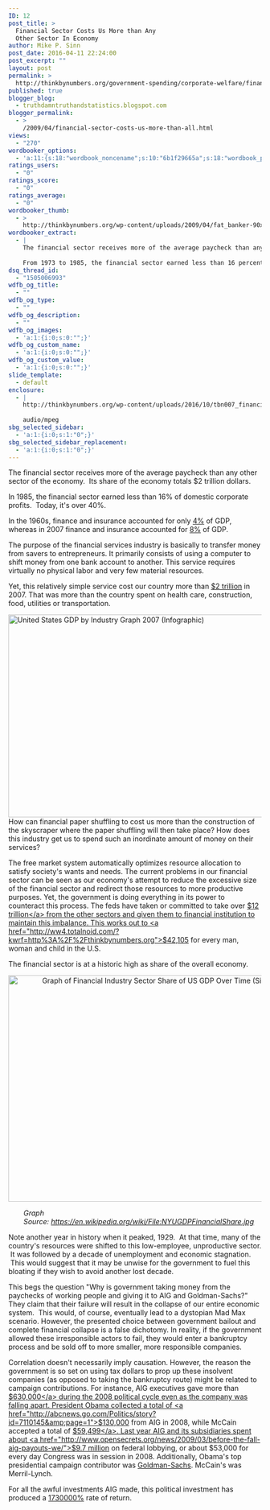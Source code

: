 ```yaml
---
ID: 12
post_title: >
  Financial Sector Costs Us More than Any
  Other Sector In Economy
author: Mike P. Sinn
post_date: 2016-04-11 22:24:00
post_excerpt: ""
layout: post
permalink: >
  http://thinkbynumbers.org/government-spending/corporate-welfare/financial-sector-costs-us-more-than-all/
published: true
blogger_blog:
  - truthdamntruthandstatistics.blogspot.com
blogger_permalink:
  - >
    /2009/04/financial-sector-costs-us-more-than-all.html
views:
  - "270"
wordbooker_options:
  - 'a:11:{s:18:"wordbook_noncename";s:10:"6b1f29665a";s:18:"wordbook_page_post";s:15:"227151724000676";s:18:"wordbook_orandpage";s:1:"2";s:23:"wordbook_default_author";s:1:"2";s:23:"wordbook_extract_length";s:3:"400";s:19:"wordbook_actionlink";s:3:"300";s:26:"wordbooker_publish_default";s:2:"on";s:27:"wordbooker_publish_override";s:2:"on";s:18:"wordbook_attribute";s:0:"";s:29:"wordbooker_status_update_text";s:0:"";s:20:"wordbook_comment_get";s:2:"on";}'
ratings_users:
  - "0"
ratings_score:
  - "0"
ratings_average:
  - "0"
wordbooker_thumb:
  - >
    http://thinkbynumbers.org/wp-content/uploads/2009/04/fat_banker-90x90.jpg
wordbooker_extract:
  - |
    The financial sector receives more of the average paycheck than any other sector of the economy.  Its share of the economy totals $2 trillion dollars.
    
    From 1973 to 1985, the financial sector earned less than 16 percent of domestic corporate profits. In the 1990s, it oscillated between 21 percent and 30 percent, higher than it had ever been in the postwar period. This decade, it reached  ...
dsq_thread_id:
  - "1505006993"
wdfb_og_title:
  - ""
wdfb_og_type:
  - ""
wdfb_og_description:
  - ""
wdfb_og_images:
  - 'a:1:{i:0;s:0:"";}'
wdfb_og_custom_name:
  - 'a:1:{i:0;s:0:"";}'
wdfb_og_custom_value:
  - 'a:1:{i:0;s:0:"";}'
slide_template:
  - default
enclosure:
  - |
    http://thinkbynumbers.org/wp-content/uploads/2016/10/tbn007_financial_sector_costs.mp3
    
    audio/mpeg
sbg_selected_sidebar:
  - 'a:1:{i:0;s:1:"0";}'
sbg_selected_sidebar_replacement:
  - 'a:1:{i:0;s:1:"0";}'
---
```

<div dir="ltr" style="text-align: left;">

The financial sector receives more of the average paycheck than any other sector of the economy. &nbsp;Its share of the economy totals $2 trillion dollars.

In&nbsp;1985, the financial sector earned less than 16% of domestic corporate profits. &nbsp;Today, it's over&nbsp;40%.

In the 1960s, finance and insurance accounted for only <a href="https://myaccount.nytimes.com/auth/login?URI=http%3A%2F%2Fwww.nytimes.com%2F2009%2F03%2F27%2Fopinion%2F27krugman.html%3F_r%3D5&amp;REFUSE_COOKIE_ERROR=SHOW_ERROR">4%</a> of GDP, whereas in 2007 finance and insurance accounted for <a href="https://myaccount.nytimes.com/auth/login?URI=http%3A%2F%2Fwww.nytimes.com%2F2009%2F03%2F27%2Fopinion%2F27krugman.html%3F_r%3D5&amp;REFUSE_COOKIE_ERROR=SHOW_ERROR">8%</a> of GDP.

The purpose of the financial services industry is basically to transfer money from savers to entrepreneurs. It primarily consists of using a computer to shift money from one bank account to another. This service requires virtually no physical labor and very few material resources.

Yet, this relatively simple service cost our country more than <a href="http://web.archive.org/web/20090313222046/http://www.workforce.az.gov/admin/uploadedPublications/2100_gdp.xls">$2 trillion</a> in 2007. That was more than the country spent on health care, construction, food, utilities or&nbsp;transportation.
<div>

<a href="http://thinkbynumbers.org/wp-content/uploads/2009/04/GDP-by-Indusrty-Graph.jpg"><img class="size-full wp-image-187 aligncenter" title="US GDP by Indusrty Graph" src="http://thinkbynumbers.org/wp-content/uploads/2009/04/GDP-by-Indusrty-Graph.jpg" alt="United States GDP by Industry Graph 2007 (Infographic)" width="627" height="403" /></a>
How can&nbsp;financial paper shuffling to cost us more than the construction of the skyscraper where the paper shuffling will then take place? How does this industry get us to spend such an inordinate amount of money on their services?

The free market system automatically optimizes resource allocation to satisfy society's wants and needs. The current problems in our financial sector can be seen as our economy's attempt to reduce the excessive size of the financial sector and redirect those resources to more productive purposes. Yet, the government is doing everything in its power to counteract this process. The feds have taken or committed to take over <a href="http://web.archive.org/web/20090505164441/http://www.bloomberg.com:80/apps/news?pid=20601087%26sid=armOzfkwtCA4%26refer=home">$12 trillion</a> from the other sectors and given them to financial institution to maintain this imbalance. This works out to <a href="http://ww4.totalnoid.com/?kwrf=http%3A%2F%2Fthinkbynumbers.org">$42,105</a> for every man, woman and child in the U.S.

The financial sector is at a historic high as share of the overall economy.
<p style="text-align: center;"><a href="http://thinkbynumbers.org/wp-content/uploads/2009/04/NYUGDPFinancialShare.jpg"><img class="aligncenter size-large wp-image-674" title="Financial Sector Share of GDP Over Time" src="http://web.archive.org/web/20130123214607/http://thinkbynumbers.org/wp-content/uploads/2009/04/NYUGDPFinancialShare-1024x744.jpg" alt="Graph of Financial Industry Sector Share of US GDP Over Time (Since 1860)" width="620" height="450" /></a></p>
<p style="padding-left: 30px;"><em>Graph Source:&nbsp;<a href="https://en.wikipedia.org/wiki/File:NYUGDPFinancialShare.jpg" target="_blank">https://en.wikipedia.org/wiki/File:NYUGDPFinancialShare.jpg</a></em></p>
Note another year in history when it peaked, 1929. &nbsp;At that time, many of the country's resources were shifted to this low-employee, unproductive sector. &nbsp;It was followed by a decade of unemployment and economic stagnation. &nbsp;This would suggest that it may be unwise for the government to fuel this bloating if they wish to avoid another lost decade.

This begs the question "Why is government taking money from the paychecks of working people and giving it to AIG and Goldman-Sachs?" They claim that their failure will result in the collapse of our entire economic system. &nbsp;This would, of course, eventually lead to a dystopian Mad Max scenario. However, the presented choice between government bailout and complete financial collapse is a false dichotomy. In reality, if the government allowed these irresponsible actors to fail, they would enter a bankruptcy process and be sold off to more smaller, more responsible companies.

Correlation doesn't necessarily imply causation. However, the reason the government is so set on using tax dollars to prop up these insolvent companies (as opposed to taking the bankruptcy route) might be related to campaign contributions. For instance, AIG executives gave more than <a href="http://abcnews.go.com/Politics/story?id=7110145">$630,000</a> during the 2008 political cycle even as the company was falling apart. President Obama collected a total of <a href="http://abcnews.go.com/Politics/story?id=7110145&amp;page=1">$130,000</a> from AIG in 2008, while McCain accepted a total of <a href="http://abcnews.go.com/Politics/story?id=7110145&amp;page=1">$59,499</a>. Last year AIG and its subsidiaries spent about <a href="http://www.opensecrets.org/news/2009/03/before-the-fall-aig-payouts-we/">$9.7 million</a> on federal lobbying, or about $53,000 for every day Congress was in session in 2008. Additionally, Obama's top presidential campaign contributor was <a href="http://www.huffingtonpost.com/earl-ofari-hutchinson/mccain-and-obamas-wall-st_b_129872.html">Goldman-Sachs</a>. McCain's was Merril-Lynch.

For all the awful investments AIG made, this political investment has produced a <a href="http://www.cnn.com/2009/POLITICS/03/16/AIG.bonuses/">1730000%</a> rate of return.

</div>
</div>